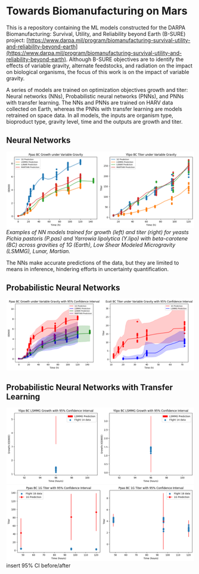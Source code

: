 # Towards Biomanufacturing on Mars
This is a repository containing the ML models constructed for the DARPA Biomanufacturing: Survival, Utility, and Reliability beyond Earth (B-SURE) project: [https://www.darpa.mil/program/biomanufacturing-survival-utility-and-reliability-beyond-earth](https://www.darpa.mil/program/biomanufacturing-survival-utility-and-reliability-beyond-earth). Although B-SURE objectives are to identify the effects of variable gravity, alternate feedstocks, and radiation on the impact on biological organisms, the focus of this work is on the impact of variable gravity.

A series of models are trained on optimization objectives growth and titer: Neural networks (NNs), Probabilistic neural networks (PNNs), and PNNs with transfer learning. The NNs and PNNs are trained on HARV data collected on Earth, whereas the PNNs with transfer learning are models retrained on space data. In all models, the inputs are organism type, bioproduct type, gravity level, time and the outputs are growth and titer.

## Neural Networks
![NN_growth_titer_example](./figures/NN_growth_titer.png)
*Examples of NN models trained for growth (left) and titer (right) for yeasts Pichia pastoris (P.pas) and Yarrowia lipolytica (Y.lipo) with beta-carotene (BC) across gravities of 1G (Earth), Low Shear Modeled Microgravity (LSMMG), Lunar, Martian.*

The NNs make accurate predictions of the data, but they are limited to means in inference, hindering efforts in uncertainty quantification.

## Probabilistic Neural Networks
![PNN_growth_titer_example](./figures/PNN_growth_titer.png)

## Probabilistic Neural Networks with Transfer Learning
![PNN_TL_growth_example](./figures/PNN_TL_growth.png)
![PNN_TL_titer_example](./figures/PNN_TL_titer.png)
insert 95% CI before/after
